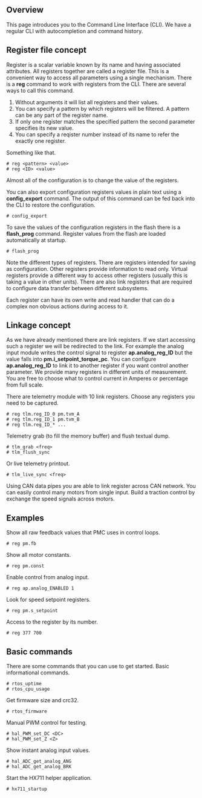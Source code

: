 ## Overview

This page introduces you to the Command Line Interface (CLI). We have a regular
CLI with autocompletion and command history.

## Register file concept

Register is a scalar variable known by its name and having associated
attributes. All registers together are called a register file. This is a
convenient way to access all parameters using a single mechanism. There is a
**reg** command to work with registers from the CLI. There are several ways to
call this command.

1. Without arguments it will list all registers and their values.
2. You can specify a pattern by which registers will be filtered. A pattern can
   be any part of the register name.
3. If only one register matches the specified pattern the second parameter
   specifies its new value.
4. You can specify a reqister number instead of its name to refer the exactly
   one register.

Something like that.

	# reg <pattern> <value>
	# reg <ID> <value>

Almost all of the configuration is to change the value of the registers.

You can also export configuration registers values in plain text using a
**config_export** command. The output of this command can be fed back into the
CLI to restore the configuration.

	# config_export

To save the values of the configuration registers in the flash there is a
**flash_prog** command. Register values from the flash are loaded automatically
at startup.

	# flash_prog

Note the different types of registers. There are registers intended for saving
as configuration. Other registers provide information to read only. Virtual
registers provide a different way to access other registers (usually this is
taking a value in other units). There are also link registers that are required
to configure data transfer between different subsystems.

Each register can have its own write and read handler that can do a complex non
obvious actions during access to it.

## Linkage concept

As we have already mentioned there are link registers. If we start accessing
such a register we will be redirected to the link. For example the analog input
module writes the control signal to register **ap.analog_reg_ID** but the value
falls into **pm.i_setpoint_torque_pc**. You can configure **ap.analog_reg_ID**
to link it to another register if you want control another parameter. We
provide many registers in different units of measurement. You are free to
choose what to control current in Amperes or percentage from full scale.

There are telemetry module with 10 link registers. Choose any registers you
need to be captured.

	# reg tlm.reg_ID_0 pm.tvm_A
	# reg tlm.reg_ID_1 pm.tvm_B
	# reg tlm.reg_ID_* ...

Telemetry grab (to fill the memory buffer) and flush textual dump.

	# tlm_grab <freq>
	# tlm_flush_sync

Or live telemetry printout.

	# tlm_live_sync <freq>

Using CAN data pipes you are able to link register across CAN network. You can
easily control many motors from single input. Build a traction control by
exchange the speed signals across motors.

## Examples

Show all raw feedback values that PMC uses in control loops.

	# reg pm.fb

Show all motor constants.

	# reg pm.const

Enable control from analog input.

	# reg ap.analog_ENABLED 1

Look for speed setpoint registers.

	# reg pm.s_setpoint

Access to the register by its number.

	# reg 377 700

## Basic commands

There are some commands that you can use to get started. Basic informational
commands.

	# rtos_uptime
	# rtos_cpu_usage

Get firmware size and crc32.

	# rtos_firmware

Manual PWM control for testing.

	# hal_PWM_set_DC <DC>
	# hal_PWM_set_Z <Z>

Show instant analog input values.

	# hal_ADC_get_analog_ANG
	# hal_ADC_get_analog_BRK

Start the HX711 helper application.

	# hx711_startup

